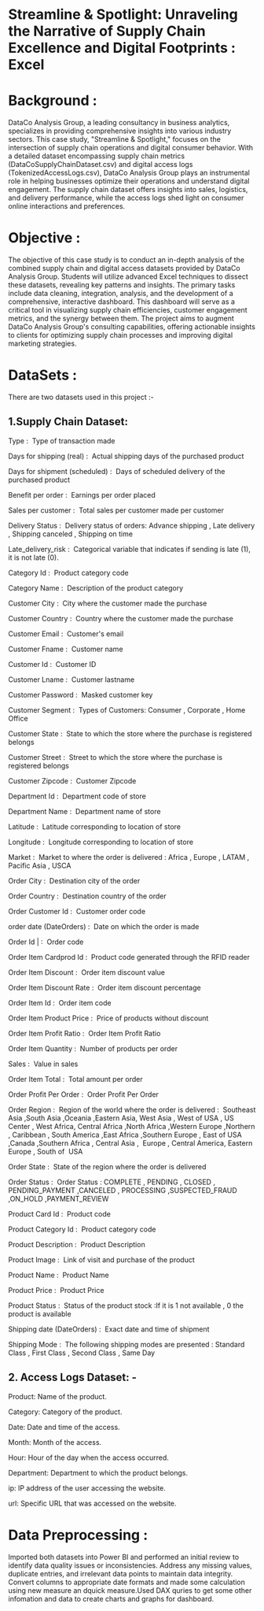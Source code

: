 # Streamline & Spotlight: Unraveling the Narrative of Supply Chain Excellence and Digital Footprints : Excel

# Background : 
DataCo Analysis Group, a leading consultancy in business analytics, specializes in providing comprehensive insights into various industry sectors. This case study, "Streamline & Spotlight," focuses on the intersection of supply chain operations and digital consumer behavior. With a detailed dataset encompassing supply chain metrics (DataCoSupplyChainDataset.csv) and digital access logs (TokenizedAccessLogs.csv), DataCo Analysis Group plays an instrumental role in helping businesses optimize their operations and understand digital engagement. The supply chain dataset offers insights into sales, logistics, and delivery performance, while the access logs shed light on consumer online interactions and preferences. 

# Objective : 
The objective of this case study is to conduct an in-depth analysis of the combined supply chain and digital access datasets provided by DataCo Analysis Group. Students will utilize advanced Excel techniques to dissect these datasets, revealing key patterns and insights. The primary tasks include data cleaning, integration, analysis, and the development of a comprehensive, interactive dashboard. This dashboard will serve as a critical tool in visualizing supply chain efficiencies, customer engagement metrics, and the synergy between them. The project aims to augment DataCo Analysis Group's consulting capabilities, offering actionable insights to clients for optimizing supply chain processes and improving digital marketing strategies. 

# DataSets : 
There are two datasets used in this project :- 
## 1.Supply Chain Dataset:
Type  :  Type of transaction made 

Days for shipping (real)  :  Actual shipping days of the purchased product 

Days for shipment (scheduled)  :  Days of scheduled delivery of the purchased product 

Benefit per order  :  Earnings per order placed 

Sales per customer  :  Total sales per customer made per customer 

Delivery Status  :  Delivery status of orders: Advance shipping , Late delivery , Shipping canceled , Shipping on time 

Late_delivery_risk  :  Categorical variable that indicates if sending is late (1), it is not late (0). 

Category Id  :  Product category code 

Category Name  :  Description of the product category 

Customer City  :  City where the customer made the purchase 

Customer Country  :  Country where the customer made the purchase 

Customer Email :  Customer's email 

Customer Fname  :  Customer name 

Customer Id  :  Customer ID 

Customer Lname  :  Customer lastname 

Customer Password  :  Masked customer key 

Customer Segment  :  Types of Customers: Consumer , Corporate , Home Office 

Customer State  :  State to which the store where the purchase is registered belongs 

Customer Street  :  Street to which the store where the purchase is registered belongs 

Customer Zipcode  :  Customer Zipcode 

Department Id  :  Department code of store 

Department Name :  Department name of store 

Latitude  :  Latitude corresponding to location of store 

Longitude  :  Longitude corresponding to location of store 

Market  :  Market to where the order is delivered : Africa , Europe , LATAM , Pacific Asia , USCA 

Order City  :  Destination city of the order

Order Country  :  Destination country of the order 

Order Customer Id  :  Customer order code 

order date (DateOrders)  :  Date on which the order is made 

Order Id | :  Order code 

Order Item Cardprod Id  :  Product code generated through the RFID reader 

Order Item Discount :  Order item discount value 

Order Item Discount Rate  :  Order item discount percentage 

Order Item Id  :  Order item code 

Order Item Product Price  :  Price of products without discount 

Order Item Profit Ratio  :  Order Item Profit Ratio 

Order Item Quantity :  Number of products per order 

Sales  :  Value in sales 

Order Item Total  :  Total amount per order 

Order Profit Per Order  :  Order Profit Per Order 

Order Region  :  Region of the world where the order is delivered :  Southeast Asia ,South Asia ,Oceania ,Eastern Asia, West Asia , West of USA , US Center , West Africa, Central Africa ,North Africa ,Western Europe ,Northern , Caribbean , South America ,East Africa ,Southern Europe , East of USA ,Canada ,Southern Africa , Central Asia ,  Europe , Central America, Eastern Europe , South of  USA 

Order State  :  State of the region where the order is delivered 

Order Status  :  Order Status : COMPLETE , PENDING , CLOSED , PENDING_PAYMENT ,CANCELED , PROCESSING ,SUSPECTED_FRAUD ,ON_HOLD ,PAYMENT_REVIEW 

Product Card Id  :  Product code 

Product Category Id  :  Product category code 

Product Description  :  Product Description 

Product Image  :  Link of visit and purchase of the product 

Product Name  :  Product Name 

Product Price :  Product Price 

Product Status  :  Status of the product stock :If it is 1 not available , 0 the product is available 

Shipping date (DateOrders) :  Exact date and time of shipment 

Shipping Mode  :  The following shipping modes are presented : Standard Class , First Class , Second Class , Same Day 
## 2. Access Logs Dataset: -
Product: Name of the product.

Category: Category of the product.

Date: Date and time of the access.

Month: Month of the access.

Hour: Hour of the day when the access occurred.

Department: Department to which the product belongs.

ip: IP address of the user accessing the website.

url: Specific URL that was accessed on the website.

# Data Preprocessing : 

Imported both datasets into Power BI and performed an initial review to identify data quality issues or inconsistencies. Address any missing values, duplicate entries, and irrelevant data points to maintain data integrity. Convert  columns  to appropriate date formats and made some calculation using new measure  an dquick measure.Used DAX quries to get some other infomation and data to create charts and graphs for dashboard.










